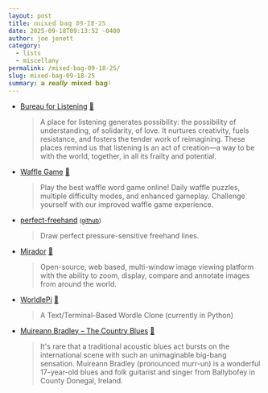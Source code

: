 ```yaml
---
layout: post
title: 𝕞𝕚𝕩𝕖𝕕 𝕓𝕒𝕘 𝟘𝟡-𝟙𝟠-𝟚𝟝
date: 2025-09-18T09:13:52 -0400
author: joe jenett
category:
  - lists
  - miscellany
permalink: /mixed-bag-09-18-25/
slug: mixed-bag-09-18-25
summary: 𝗮 𝙧𝙚𝙖𝙡𝙡𝙮 𝗺𝗶𝘅𝗲𝗱 𝗯𝗮𝗴!
---
```

<ul class="links">
	<li><a title="For all in the world: Listen!" href="https://bureauforlistening.com/">Bureau for Listening</a> <a title="source" href="https://pinboard.in/u:lazysoundsystem">📌</a><blockquote><p>A place for listening generates possibility: the possibility of understanding, of solidarity, of love. It nurtures creativity, fuels resistance, and fosters the tender work of reimagining. These places remind us that listening is an act of creation—a way to be with the world, together, in all its frailty and potential.</p></blockquote></li>
	<li><a title="Daily waffle Word Game" href="https://wafflegames.net/">Waffle Game</a> <a title="source" href="https://pinboard.in/u:tdjones">📌</a><blockquote><p>Play the best waffle word game online! Daily waffle puzzles, multiple difficulty modes, and enhanced gameplay. Challenge yourself with our improved waffle game experience.</p></blockquote></li>
	<li><a title="perfect-freehand" href="https://perfect-freehand-example.vercel.app/">perfect-freehand</a> <small>(<a href="https://github.com/steveruizok/perfect-freehand">github</a>)</small><blockquote><p>Draw perfect pressure-sensitive freehand lines. </p></blockquote></li>
	<li><a href="https://projectmirador.org/">Mirador</a> <a title="source" href="https://pinboard.in/u:aleksip">📌</a><blockquote><p>Open-source, web based, multi-window image viewing platform with the ability to zoom, display, compare and annotate images from around the world.</p></blockquote></li>
	<li><a title="GitHub - jaggzh/wordlepi" href="https://github.com/jaggzh/wordlepi">WorldlePi</a> <a title="yet another cool word game from tdjones" href="https://pinboard.in/u:A Text/Terminal-Based Wordle Clone (currently in Python)">📌</a><blockquote><p>A Text/Terminal-Based Wordle Clone (currently in Python)</p></blockquote></li>
	<li><a href="https://www.thecountryblues.com/artist-reviews/muireann-bradley/">Muireann Bradley – The Country Blues</a> <a title="source" href="https://pinboard.in/u:rgl7194">📌</a><blockquote><p>It's rare that a traditional acoustic blues act bursts on the international scene with such an unimaginable big-bang sensation. Muireann Bradley (pronounced murr-un) is a wonderful 17-year-old blues and folk guitarist and singer from Ballybofey in County Donegal, Ireland.</p></blockquote></li>
</ul>
<a href="https://brid.gy/publish/mastodon"></a>